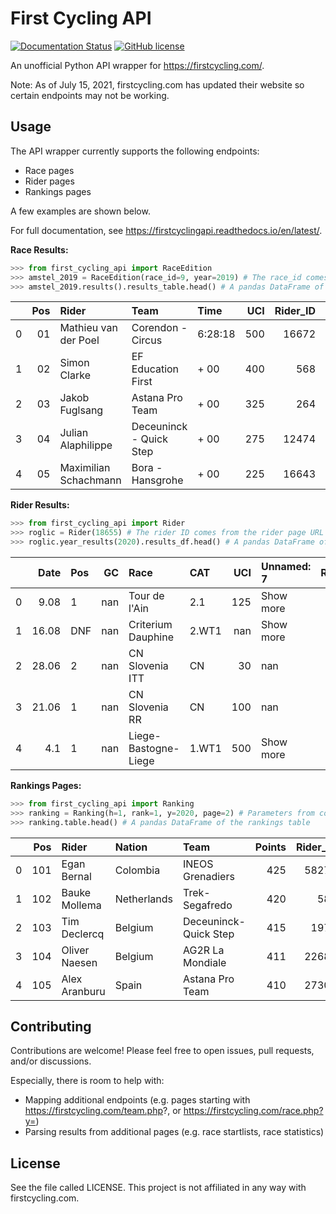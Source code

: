 # First Cycling API
[![Documentation Status](https://readthedocs.org/projects/firstcyclingapi/badge/?version=latest)](https://firstcyclingapi.readthedocs.io/en/latest/?badge=latest)
[![GitHub license](https://img.shields.io/github/license/Naereen/StrapDown.js.svg)](https://github.com/Naereen/StrapDown.js/blob/master/LICENSE)

An unofficial Python API wrapper for https://firstcycling.com/.

Note: As of July 15, 2021, firstcycling.com has updated their website so certain endpoints may not be working.

## Usage

The API wrapper currently supports the following endpoints:

- Race pages
- Rider pages
- Rankings pages

A few examples are shown below.

For full documentation, see https://firstcyclingapi.readthedocs.io/en/latest/.

**Race Results:**
```python
>>> from first_cycling_api import RaceEdition
>>> amstel_2019 = RaceEdition(race_id=9, year=2019) # The race_id comes from the race page URL
>>> amstel_2019.results().results_table.head() # A pandas DataFrame of the race results
```

|    |   Pos | Rider                 | Team                    | Time    |   UCI |   Rider_ID | Rider_Country   |   Team_ID |
|---:|------:|:----------------------|:------------------------|:--------|------:|-----------:|:----------------|----------:|
|  0 |    01 | Mathieu van der Poel  | Corendon - Circus       | 6:28:18 |   500 |      16672 | NED             |     13279 |
|  1 |    02 | Simon Clarke          | EF Education First      | + 00    |   400 |        568 | AUS             |     13208 |
|  2 |    03 | Jakob Fuglsang        | Astana Pro Team         | + 00    |   325 |        264 | DEN             |     13198 |
|  3 |    04 | Julian Alaphilippe    | Deceuninck - Quick Step | + 00    |   275 |      12474 | FRA             |     13206 |
|  4 |    05 | Maximilian Schachmann | Bora - Hansgrohe        | + 00    |   225 |      16643 | GER             |     13200 |

**Rider Results:**
```python
>>> from first_cycling_api import Rider
>>> roglic = Rider(18655) # The rider ID comes from the rider page URL
>>> roglic.year_results(2020).results_df.head() # A pandas DataFrame of Roglic's 2020 results
```

|    |   Date | Pos   |   GC | Race                 | CAT   |   UCI | Unnamed: 7   |   Race_ID | Race_Country   |
|---:|-------:|:------|-----:|:---------------------|:------|------:|:-------------|----------:|:---------------|
|  0 |   9.08 | 1     |  nan | Tour de l'Ain        | 2.1   |   125 | Show more    |        63 | FRA            |
|  1 |  16.08 | DNF   |  nan | Criterium Dauphine   | 2.WT1 |   nan | Show more    |        15 | FRA            |
|  2 |  28.06 | 2     |  nan | CN Slovenia ITT      | CN    |    30 | nan          |      2128 | SLO            |
|  3 |  21.06 | 1     |  nan | CN Slovenia RR       | CN    |   100 | nan          |      2127 | SLO            |
|  4 |   4.1  | 1     |  nan | Liege-Bastogne-Liege | 1.WT1 |   500 | Show more    |        11 | BEL            |

**Rankings Pages:**
```python
>>> from first_cycling_api import Ranking
>>> ranking = Ranking(h=1, rank=1, y=2020, page=2) # Parameters from corresponding URL
>>> ranking.table.head() # A pandas DataFrame of the rankings table
```

|    |   Pos | Rider         | Nation      | Team                  |   Points |   Rider_ID |   Team_ID | Team_Country   |
|---:|------:|:--------------|:------------|:----------------------|---------:|-----------:|----------:|:---------------|
|  0 |   101 | Egan Bernal   | Colombia    | INEOS Grenadiers      |      425 |      58275 |     17536 | GBR            |
|  1 |   102 | Bauke Mollema | Netherlands | Trek-Segafredo        |      420 |        581 |     17540 | USA            |
|  2 |   103 | Tim Declercq  | Belgium     | Deceuninck-Quick Step |      415 |       1970 |     17529 | BEL            |
|  3 |   104 | Oliver Naesen | Belgium     | AG2R La Mondiale      |      411 |      22682 |     17524 | FRA            |
|  4 |   105 | Alex Aranburu | Spain       | Astana Pro Team       |      410 |      27307 |     17525 | KAZ            |

## Contributing
Contributions are welcome! Please feel free to open issues, pull requests, and/or discussions.

Especially, there is room to help with:
- Mapping additional endpoints (e.g. pages starting with https://firstcycling.com/team.php?, or https://firstcycling.com/race.php?y=)
- Parsing results from additional pages (e.g. race startlists, race statistics)

## License
See the file called LICENSE. This project is not affiliated in any way with firstcycling.com.
